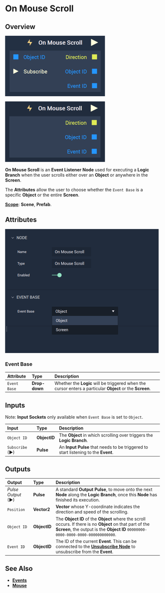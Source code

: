 # On Mouse Scroll

## Overview

![The On Mouse Scroll Node with Object base.](../../../.gitbook/assets/on-mouse-scroll-objbase.png)

![The On Mouse Scroll Node with Screen base.](../../../.gitbook/assets/on-mouse-scroll-scrbase.png)

**On Mouse Scroll** is an **Event Listener** **Node** used for executing a **Logic Branch** when the user scrolls either over an **Object** or anywhere in the **Screen**.

The **Attributes** allow the user to choose whether the `Event Base` is a specific **Object** or the entire **Screen**.

[**Scope**](../../overview.md#scopes): **Scene**, **Prefab**.

## Attributes

![The On Mouse Scroll Node Attributes.](../../../.gitbook/assets/on-mouse-scroll-attri.png)

### Event Base

| Attribute | Type | Description |
| :--- | :--- | :--- |
| `Event Base` | **Drop-down** | Whether the **Logic** will be triggered when the cursor enters a particular **Object** or the **Screen**.  |

## Inputs

Note: **Input Sockets** only available when `Event Base` is set to `Object`.

| Input | Type | Description |
| :--- | :--- | :--- |
| `Object ID` | **ObjectID** | The **Object** in which scrolling over triggers the **Logic Branch**. |
| `Subscribe` (►)|**Pulse** | An **Input Pulse** that needs to be triggered to start listening to the **Event**. |

## Outputs

| Output | Type | Description |
| :--- | :--- | :--- |
| _Pulse Output_ \(►\) | **Pulse** | A standard **Output Pulse**, to move onto the next **Node** along the **Logic Branch**, once this **Node** has finished its execution. |
| `Position` | **Vector2** | **Vector** whose Y-coordinate indicates the direction and speed of the scrolling. |
| `Object ID` | **ObjectID** |  The **Object ID** of the **Object** where the scroll occurs. If there is no **Object** on that part of the **Screen**, the output is the **Object ID** `00000000-0000-0000-0000-000000000000`. |
|`Event ID`| **ObjectID**| The ID of the current **Event**. This can be connected to the [**Unsubscribe Node**](../../incari/event/unsubscribe.md) to unsubscribe from the **Event**.|

## See Also

* [**Events**](../)
* [**Mouse**](./)

